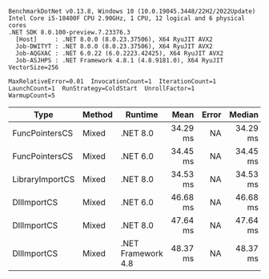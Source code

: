 ```

BenchmarkDotNet v0.13.8, Windows 10 (10.0.19045.3448/22H2/2022Update)
Intel Core i5-10400F CPU 2.90GHz, 1 CPU, 12 logical and 6 physical cores
.NET SDK 8.0.100-preview.7.23376.3
  [Host]     : .NET 8.0.0 (8.0.23.37506), X64 RyuJIT AVX2
  Job-DWITYT : .NET 8.0.0 (8.0.23.37506), X64 RyuJIT AVX2
  Job-AQGXAC : .NET 6.0.22 (6.0.2223.42425), X64 RyuJIT AVX2
  Job-ASJHPS : .NET Framework 4.8.1 (4.8.9181.0), X64 RyuJIT VectorSize=256

MaxRelativeError=0.01  InvocationCount=1  IterationCount=1  
LaunchCount=1  RunStrategy=ColdStart  UnrollFactor=1  
WarmupCount=5  

```
| Type            | Method | Runtime            | Mean     | Error | Median   | Min      | Max      | Allocated |
|---------------- |------- |------------------- |---------:|------:|---------:|---------:|---------:|----------:|
| FuncPointersCS  | Mixed  | .NET 8.0           | 34.29 ms |    NA | 34.29 ms | 34.29 ms | 34.29 ms |    1000 B |
| FuncPointersCS  | Mixed  | .NET 6.0           | 34.45 ms |    NA | 34.45 ms | 34.45 ms | 34.45 ms |    1240 B |
| LibraryImportCS | Mixed  | .NET 8.0           | 34.53 ms |    NA | 34.53 ms | 34.53 ms | 34.53 ms |     952 B |
| DllImportCS     | Mixed  | .NET 6.0           | 46.68 ms |    NA | 46.68 ms | 46.68 ms | 46.68 ms |    1192 B |
| DllImportCS     | Mixed  | .NET 8.0           | 47.64 ms |    NA | 47.64 ms | 47.64 ms | 47.64 ms |     952 B |
| DllImportCS     | Mixed  | .NET Framework 4.8 | 48.37 ms |    NA | 48.37 ms | 48.37 ms | 48.37 ms |         - |
